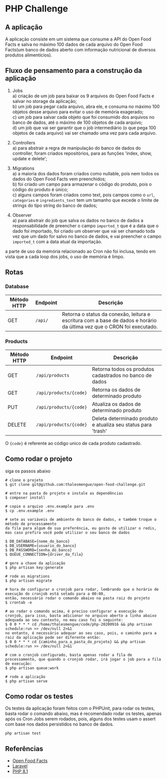 # PHP Challenge

## A aplicação

A aplicação consiste em um sistema que consume a API do Open Food Facts e salva no máximo 100 dados de cada
arquivo do Open Food Facts(um banco de dados aberto com informação nutricional de diversos produtos alimentícios).


## Fluxo de pensamento para a construção da aplicação

1) Jobs<br>
a) criação de um job para baixar os 9 arquivos do Open Food Facts e salvar no storage da aplicação; <br>
b) um job para pegar cada arquivo, abra ele, e consuma no máximo 100 objetos desse arquivo para evitar
o uso de memória exagerado; <br>
c) um job para salvar cada objeto que foi consumido dos arquivos no banco de dados, até o máximo de 100 objetos de cada arquivo; <br>
d) um job que vai ser garantir que o job intermediário (o que pega 100 objetos de cada arquivo) vai ser chamado uma vez para cada arquivo. <br>

2) Controllers <br>
a) para abstrair a regra de manipulação do banco de dados do controller, foram criados repositórios, para as funções 'index, show, update e delete'; <br>

3) Migrations <br>
a) a maioria dos dados foram criados como nullable, pois nem todos os dados do Open Food Facts vem preenchidos; <br>
b) foi criado um campo para armazenar o código do produto, pois o código do produto é único; <br>
c) alguns campos foram criados como text, pois campos como o ```url```, ```categories``` e ```ingredients_text``` tem um tamanho
que excede o limite de strings do tipo string do banco de dados; <br>

4) Observer <br>
a) para abstrair do job que salva os dados no banco de dados a responsabilidade de preencher o campo ```imported_t```
que é a data que o dado foi importado, foi criado um observer que vai ser chamado toda vez que um dado for salvo no banco de dados,
e vai preencher o campo ```imported_t``` com a data atual da importação. <br>


a parte de uso da memória relacionado ao Cron não foi inclusa, tendo em vista que a cada loop dos jobs, o
uso de memória é limpo.
## Rotas

### Database

| Método HTTP | Endpoint | Descrição                                                                                                              |
|-------------|----------|------------------------------------------------------------------------------------------------------------------------|
| GET         | `/api/`  | Retorna o status da conexão, leitura e escritura com a base de dados e horário da última vez que o CRON foi executado. |


### Products

| Método HTTP | Endpoint               | Descrição                                                     |
|-------------|------------------------|---------------------------------------------------------------|
| GET         | `/api/products`        | Retorna todos os produtos cadastrados no banco de dados       |
| GET         | `/api/products/{code}` | Retorna os dados de determinado produto                       |
| PUT         | `/api/products/{code}` | Atualiza os dados de determinado produto                      |
| DELETE      | `/api/products/{code}` | Deleta determinado produto e atualiza seu status para 'trash' |

O ```{code}``` é referente ao código unico de cada produto cadastrado.

## Como rodar o projeto

siga os passos abaixo

```
# clone o projeto
$ git clone git@github.com:thalesmengue/open-food-challenge.git

# entre na pasta do projeto e instale as dependências
$ composer install

# copie o arquivo .env.example para .env
$ cp .env.example .env

# sete as variáveis de ambiente do banco de dados, e também troque o método de processamento
da fila para algum de sua preferência, eu gosto de utilizar o redis, mas caso prefira você pode utilizar o seu banco de dados

$ DB_DATABASE={nome_do_banco}
$ DB_USERNAME={usuario_do_banco}
$ DB_PASSWORD={senha_do_banco}
$ QUEUE_CONNECTION={driver_da_fila}

# gere a chave da aplicação
$ php artisan key:generate

# rode as migrations
$ php artisan migrate

# hora de configurar o cronjob para rodar, lembrando que o horário de execução do cronjob está setado para a 00:00,
então, necessário rodar o comando abaixo na pasta raiz do projeto
$ crontab -e

# ao rodar o comando acima, é preciso configurar a execução do cronjob, para isso, basta adicionar no arquivo aberto a linha abaixo
adequada ao seu contexto, no meu caso foi o seguinte:
$ 0 0 * * * cd /home/thalesmengue/code/php-20200916 && php artisan schedule:run >> /dev/null 2>&1
no entanto, é necessário adequar ao seu caso, pois, o caminho para a raiz da aplicação pode ser diferente então:
$ 0 0 * * * cd {caminho_para_a_pasta_do_projeto} && php artisan schedule:run >> /dev/null 2>&1

# com o cronjob configurado, basta apenas rodar a fila de processamento, que quando o cronjob rodar, irá jogar o job para a fila de execução: 
$ php artisan queue:work

# rode a aplicação
$ php artisan serve
```

## Como rodar os testes
Os testes da aplicação foram feitos com o PHPUnit, para rodar os testes, basta rodar o comando abaixo, mas é recomendado
rodar os testes, apenas após os Cron Jobs serem rodados, pois, alguns dos testes usam o assert com base nos dados persistidos
no banco de dados.

```
php artisan test
```

## Referências

- [Open Food Facts](https://world.openfoodfacts.org/)
- [Laravel](https://laravel.com/)
- [PHP 8.1](https://www.php.net/)
